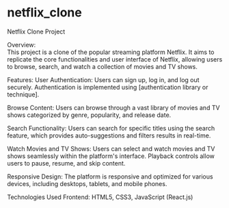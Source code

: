 # netflix_clone

Netflix Clone Project


Overview:   
This project is a clone of the popular streaming platform Netflix. It aims to replicate the core functionalities and user interface of Netflix, allowing users to browse, search, and watch a collection of movies and TV shows.

Features:
User Authentication: Users can sign up, log in, and log out securely. Authentication is implemented using [authentication library or technique].

Browse Content: Users can browse through a vast library of movies and TV shows categorized by genre, popularity, and release date.

Search Functionality: Users can search for specific titles using the search feature, which provides auto-suggestions and filters results in real-time.

Watch Movies and TV Shows: Users can select and watch movies and TV shows seamlessly within the platform's interface. Playback controls allow users to pause, resume, and skip content.

Responsive Design: The platform is responsive and optimized for various devices, including desktops, tablets, and mobile phones.

Technologies Used
Frontend: HTML5, CSS3, JavaScript (React.js)

